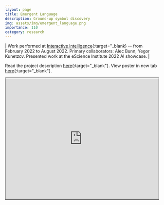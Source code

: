 ```yaml
---
layout: page
title: Emergent Language
description: Ground-up symbol discovery
img: assets/img/emergent_language.png
importance: 110
category: research
---
```


| Work performed at [Interactive Intelligence](https://interactive-intelligence.github.io/){:target="_blank} -- from February 2022 to August 2022. Primary collaborators: Alec Bunn, Yegor Kunetzov. Presented work at the eScience Institute 2022 AI showcase. |


Read the project description [here](https://interactive-intelligence.github.io/projects/emergent-lang){:target="_blank"}. View poster in new tab [here](https://andre-ye.github.io/assets/pdf/emergent_language.pdf){:target="_blank"}.

<iframe src="https://andre-ye.github.io/assets/pdf/emergent_language.pdf" width="100%" height="400" style="border:1px solid black;"></iframe>
